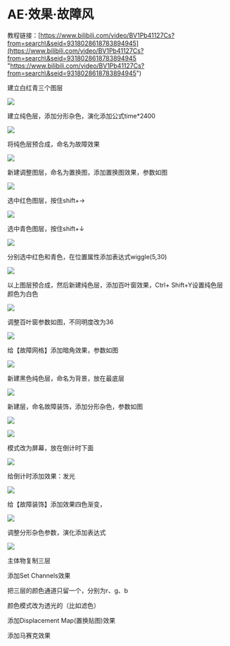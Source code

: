 # AE·效果·故障风

教程链接：[https://www.bilibili.com/video/BV1Pb41127Cs?from=search\&seid=9318028618783894945](https://www.bilibili.com/video/BV1Pb41127Cs?from=search\&seid=9318028618783894945 "https://www.bilibili.com/video/BV1Pb41127Cs?from=search\&seid=9318028618783894945")

建立白红青三个图层

![](https://qhdtc.oss-cn-chengdu.aliyuncs.com/obsidian/cdd7eaf52ba86399e0af9f1230837746_EbCsHZ5Tl9.png)

建立纯色层，添加分形杂色，演化添加公式time\*2400

![](https://qhdtc.oss-cn-chengdu.aliyuncs.com/obsidian/2f105e47631a222e25684fb99e87a954_Dv8F6_rafB.png)

将纯色层预合成，命名为故障效果

![](https://qhdtc.oss-cn-chengdu.aliyuncs.com/obsidian/dbaf2fea04826ec39f4e73dd5225a0e4_o-T1JWSfKp.png)

新建调整图层，命名为置换图，添加置换图效果，参数如图

![](https://qhdtc.oss-cn-chengdu.aliyuncs.com/obsidian/2d5343e9e906a77898955d97c4a42099_JvgBddCaI8.png)

选中红色图层，按住shift+→

![](https://qhdtc.oss-cn-chengdu.aliyuncs.com/obsidian/4aaa1191ef3ea2f8698d8bff0e037244_k6sgEfMM9h.png)

选中青色图层，按住shift+↓

![](https://qhdtc.oss-cn-chengdu.aliyuncs.com/obsidian/f1168d2172712dba8380574227975417_RRHic_TMl5.png)

分别选中红色和青色，在位置属性添加表达式wiggle(5,30)

![](https://qhdtc.oss-cn-chengdu.aliyuncs.com/obsidian/bb7af28d6940f173420df7c383ef85a3_S9LY9nNIMK.png)

&#x20;以上图层预合成，然后新建纯色层，添加百叶窗效果，Ctrl+ Shift+Y设置纯色层颜色为白色

![](https://qhdtc.oss-cn-chengdu.aliyuncs.com/obsidian/df9aaa0faeccd487f2e492af79a7fc30_7WEISYhONY.png)

调整百叶窗参数如图，不同明度改为36

![](https://qhdtc.oss-cn-chengdu.aliyuncs.com/obsidian/d227dd17de391bf614669ef16cdf9d71_6bP8V8Q5Ht.png)

给【故障网格】添加暗角效果，参数如图

![](https://qhdtc.oss-cn-chengdu.aliyuncs.com/obsidian/f9ff85ed2af4f818f3214ba75fcc5706_HOyHuOaYW5.png)

新建黑色纯色层，命名为背景，放在最底层

![](https://qhdtc.oss-cn-chengdu.aliyuncs.com/obsidian/7d44d4b57ea93f2b21db18c4dbf456b9_EWPB_YucxN.png)

新建层，命名故障装饰，添加分形杂色，参数如图

![](https://qhdtc.oss-cn-chengdu.aliyuncs.com/obsidian/355198f1f1e92d4dd9f6f60cecaef86c_u_7qhcEYyM.png)

![](https://qhdtc.oss-cn-chengdu.aliyuncs.com/obsidian/41278c3bab7c1e64fc32bf5b42d26f68_5uHnb2EwCY.png)

模式改为屏幕，放在倒计时下面

![](https://qhdtc.oss-cn-chengdu.aliyuncs.com/obsidian/ad7739778dc09974064114f952fb9104_fp2NIKg4D_.png)

给倒计时添加效果：发光

![](https://qhdtc.oss-cn-chengdu.aliyuncs.com/obsidian/b0b995c4358a1a3b7b14490614dea3ef_X_Mbtw44MV.png)

给【故障装饰】添加效果四色渐变，

![](https://qhdtc.oss-cn-chengdu.aliyuncs.com/obsidian/721b6b17969e814f0b55e6696f59cf0b_INqOQEI1Xx.png)

调整分形杂色参数，演化添加表达式

![](https://qhdtc.oss-cn-chengdu.aliyuncs.com/obsidian/4d70445b226c2c9ff240afda1e0066d1_oxpXiEVtZJ.png)

主体物复制三层

添加Set Channels效果

把三层的颜色通道只留一个，分别为r、g、b

颜色模式改为透光的（比如滤色）

添加Displacement Map(置换贴图)效果

添加马赛克效果
